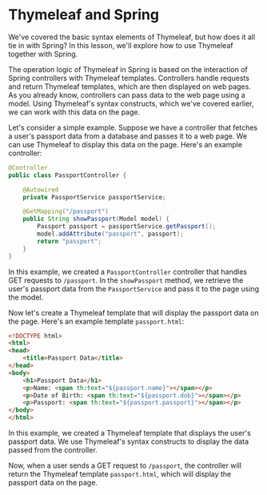 # Thymeleaf and Spring

We've covered the basic syntax elements of Thymeleaf, but how does it all tie in with Spring? In this lesson, we'll explore how to use Thymeleaf together with Spring.

The operation logic of Thymeleaf in Spring is based on the interaction of Spring controllers with Thymeleaf templates. Controllers handle requests and return Thymeleaf templates, which are then displayed on web pages. As you already know, controllers can pass data to the web page using a model. Using Thymeleaf's syntax constructs, which we've covered earlier, we can work with this data on the page.

Let's consider a simple example. Suppose we have a controller that fetches a user's passport data from a database and passes it to a web page. We can use Thymeleaf to display this data on the page. Here's an example controller:

```java
@Controller
public class PassportController {

    @Autowired
    private PassportService passportService;

    @GetMapping("/passport")
    public String showPassport(Model model) {
        Passport passport = passportService.getPassport();
        model.addAttribute("passport", passport);
        return "passport";
    }
}
```

In this example, we created a `PassportController` controller that handles GET requests to `/passport`. In the `showPassport` method, we retrieve the user's passport data from the `PassportService` and pass it to the page using the model.

Now let's create a Thymeleaf template that will display the passport data on the page. Here's an example template `passport.html`:

```html
<!DOCTYPE html>
<html>
<head>
    <title>Passport Data</title>
</head>
<body>
    <h1>Passport Data</h1>
    <p>Name: <span th:text="${passport.name}"></span></p>
    <p>Date of Birth: <span th:text="${passport.dob}"></span></p>
    <p>Passport: <span th:text="${passport.passport}"></span></p>
</body>
</html>
```

In this example, we created a Thymeleaf template that displays the user's passport data. We use Thymeleaf's syntax constructs to display the data passed from the controller.

Now, when a user sends a GET request to `/passport`, the controller will return the Thymeleaf template `passport.html`, which will display the passport data on the page.
